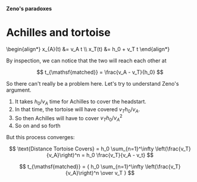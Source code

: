 **Zeno's paradoxes**

# Achilles and tortoise

\begin{align\*}
x_{A}(t) &= v_A t \\\\
x_T(t) &= h_0 + v_T t
\end{align\*}

By inspection, we can notice that the two will reach each other at 

$$
t_{\mathsf{matched}} = \frac{v_A - v_T}{h_0}
$$

So there can't really be a problem here. Let's try to understand Zeno's argument. 

1. It takes $h_0 / v_A$ time for Achilles to cover the headstart.
2. In that time, the tortoise will have covered $v_T h_0 / v_A$.
3. So then Achilles will have to cover $v_T h_0 / v_A^2$
4. So on and so forth

But this process converges:

$$
\text{Distance Tortoise Covers} = h_0 \sum_{n=1}^\infty \left(\frac{v_T}{v_A}\right)^n = h_0 \frac{v_T}{v_A - v_t}
$$



$$
t_{\mathsf{matched}} = { h_0 \sum_{n=1}^\infty \left(\frac{v_T}{v_A}\right)^n \over v_T }
$$